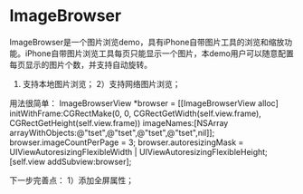 ImageBrowser
============

ImageBrowser是一个图片浏览demo，具有iPhone自带图片工具的浏览和缩放功能。iPhone自带图片浏览工具每页只能显示一个图片，本demo用户可以随意配置每页显示的图片个数，并支持自动旋转。

1) 支持本地图片浏览；
2）支持网络图片浏览；

用法很简单：
    ImageBrowserView *browser = [[ImageBrowserView alloc] initWithFrame:CGRectMake(0, 0, CGRectGetWidth(self.view.frame),  CGRectGetHeight(self.view.frame))
                                                             imageNames:[NSArray arrayWithObjects:@"tset",@"tset",@"tset",@"tset",nil]];
    browser.imageCountPerPage = 3;
    browser.autoresizingMask = UIViewAutoresizingFlexibleWidth | UIViewAutoresizingFlexibleHeight;
    [self.view addSubview:browser];


下一步完善点：
1）添加全屏属性；

